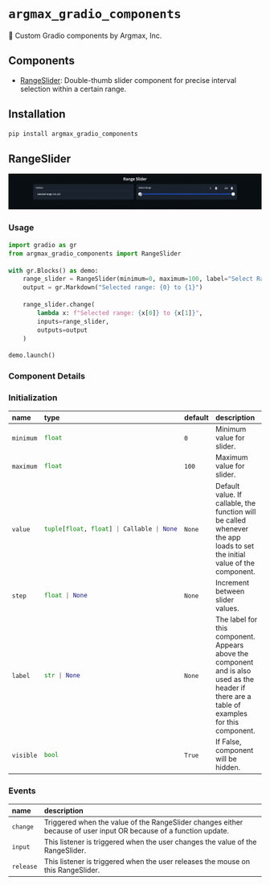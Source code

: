 # `argmax_gradio_components`

🧩 Custom Gradio components by Argmax, Inc.

## Components

- [RangeSlider](#rangeslider): Double-thumb slider component for precise interval selection within a certain range.

## Installation

```bash
pip install argmax_gradio_components
```

## RangeSlider
![](static/rangeslider.gif)
### Usage
```python
import gradio as gr
from argmax_gradio_components import RangeSlider

with gr.Blocks() as demo:
    range_slider = RangeSlider(minimum=0, maximum=100, label="Select Range")
    output = gr.Markdown("Selected range: {0} to {1}")
    
    range_slider.change(
        lambda x: f"Selected range: {x[0]} to {x[1]}",
        inputs=range_slider,
        outputs=output
    )

demo.launch()
```

### Component Details
### Initialization

<table>
<thead>
<tr>
<th align="left">name</th>
<th align="left" style="width: 25%;">type</th>
<th align="left">default</th>
<th align="left">description</th>
</tr>
</thead>
<tbody>
<tr>
<td align="left"><code>minimum</code></td>
<td align="left" style="width: 25%;">

```python
float
```

</td>
<td align="left"><code>0</code></td>
<td align="left">Minimum value for slider.</td>
</tr>

<tr>
<td align="left"><code>maximum</code></td>
<td align="left" style="width: 25%;">

```python
float
```

</td>
<td align="left"><code>100</code></td>
<td align="left">Maximum value for slider.</td>
</tr>

<tr>
<td align="left"><code>value</code></td>
<td align="left" style="width: 25%;">

```python
tuple[float, float] | Callable | None
```

</td>
<td align="left"><code>None</code></td>
<td align="left">Default value. If callable, the function will be called whenever the app loads to set the initial value of the component. </td>
</tr>

<tr>
<td align="left"><code>step</code></td>
<td align="left" style="width: 25%;">

```python
float | None
```

</td>
<td align="left"><code>None</code></td>
<td align="left">Increment between slider values.</td>
</tr>

<tr>
<td align="left"><code>label</code></td>
<td align="left" style="width: 25%;">

```python
str | None
```

</td>
<td align="left"><code>None</code></td>
<td align="left">The label for this component. Appears above the component and is also used as the header if there are a table of examples for this component.</td>
</tr>

<tr>
<td align="left"><code>visible</code></td>
<td align="left" style="width: 25%;">

```python
bool
```

</td>
<td align="left"><code>True</code></td>
<td align="left">If False, component will be hidden.</td>
</tr>
</table>

### Events
| name | description |
|:-----|:------------|
| `change` | Triggered when the value of the RangeSlider changes either because of user input OR because of a function update. |
| `input` | This listener is triggered when the user changes the value of the RangeSlider. |
| `release` | This listener is triggered when the user releases the mouse on this RangeSlider. |
